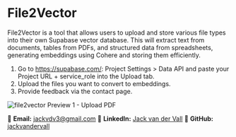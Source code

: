# File2Vector
File2Vector is a tool  that allows users to upload and store various file types into their own Supabase vector database. This will extract text from documents, tables from PDFs, and structured data from spreadsheets, generating embeddings using Cohere and storing them efficiently.

1. Go to https://supabase.com/: Project Settings > Data API and paste your Project URL + service_role into the Upload tab.
2. Upload the files you want to convert to embeddings.
3. Provide feedback via the contact page.

![file2vector Preview 1 - Upload PDF](https://github.com/user-attachments/assets/1edfcc7d-116c-41b7-b2c9-70633ff7aace)

📧 **Email:** [jackvdv3@gmail.com](mailto:jackvdv3@gmail.com)
💼 **LinkedIn:** [Jack van der Vall](https://www.linkedin.com/in/yourjackvandervall)
📂 **GitHub:** [jackvandervall](https://github.com/jackvandervall)
